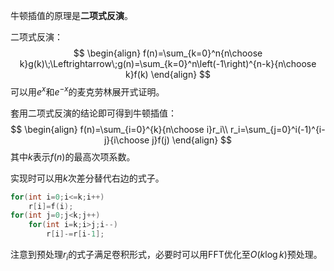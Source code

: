 牛顿插值的原理是**二项式反演**。

二项式反演：
$$
\begin{align}
f(n)=\sum_{k=0}^n{n\choose k}g(k)\;\Leftrightarrow\;g(n)=\sum_{k=0}^n\left(-1\right)^{n-k}{n\choose k}f(k)
\end{align}
$$
可以用$e^x$和$e^{-x}​$的麦克劳林展开式证明。

套用二项式反演的结论即可得到牛顿插值：
$$
\begin{align}
f(n)=\sum_{i=0}^{k}{n\choose i}r_i\\
r_i=\sum_{j=0}^i(-1)^{i-j}{i\choose j}f(j)
\end{align}
$$
其中$k$表示$f(n)$的最高次项系数。

实现时可以用$k$次差分替代右边的式子。

```c++
for(int i=0;i<=k;i++)
    r[i]=f(i);
for(int j=0;j<k;j++)
    for(int i=k;i>j;i--)
        r[i]-=r[i-1];
```

注意到预处理$r_i​$的式子满足卷积形式，必要时可以用FFT优化至$O(k\log k)​$预处理。